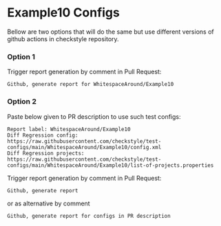 # Example10 Configs

Bellow are two options that will do the same but use different versions
of github actions in checkstyle repository.


### Option 1
Trigger report generation by comment in Pull Request:
```
Github, generate report for WhitespaceAround/Example10
```

### Option 2

Paste below given to PR description to use such test configs:
```
Report label: WhitespaceAround/Example10
Diff Regression config: https://raw.githubusercontent.com/checkstyle/test-configs/main/WhitespaceAround/Example10/config.xml
Diff Regression projects: https://raw.githubusercontent.com/checkstyle/test-configs/main/WhitespaceAround/Example10/list-of-projects.properties
```

Trigger report generation by comment in Pull Request:
```
Github, generate report
```
or as alternative by comment
```
Github, generate report for configs in PR description
```
